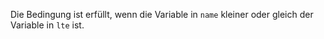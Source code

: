 Die Bedingung ist erfüllt, wenn die Variable in `name` kleiner oder gleich der Variable in `lte` ist.
